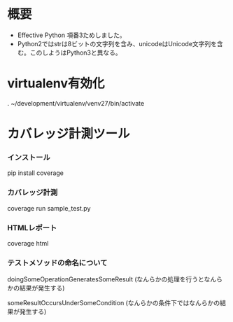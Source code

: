 # 概要
* Effective Python 項番3ためしました。
* Python2ではstrは8ビットの文字列を含み、unicodeはUnicode文字列を含む。このしようはPython3と異なる。

# virtualenv有効化
. ~/development/virtualenv/venv27/bin/activate

# カバレッジ計測ツール
### インストール
pip install coverage
### カバレッジ計測
coverage run sample_test.py
### HTMLレポート
coverage html

### テストメソッドの命名について
doingSomeOperationGeneratesSomeResult
(なんらかの処理を行うとなんらかの結果が発生する)

someResultOccursUnderSomeCondition
(なんらかの条件下ではなんらかの結果が発生する)